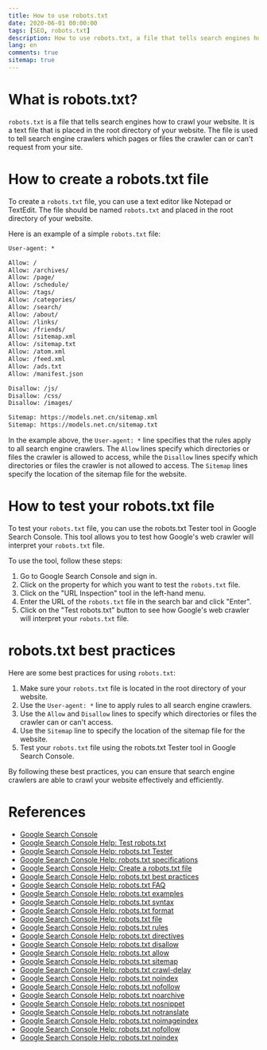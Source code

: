 ```yaml
---
title: How to use robots.txt
date: 2020-06-01 00:00:00
tags: [SEO, robots.txt]
description: How to use robots.txt, a file that tells search engines how to crawl your website.
lang: en
comments: true
sitemap: true
---
```


# What is robots.txt?

`robots.txt` is a file that tells search engines how to crawl your website. It is a text file that is placed in the root directory of your website. The file is used to tell search engine crawlers which pages or files the crawler can or can't request from your site.

# How to create a robots.txt file

To create a `robots.txt` file, you can use a text editor like Notepad or TextEdit. The file should be named `robots.txt` and placed in the root directory of your website.

Here is an example of a simple `robots.txt` file:

```txt
User-agent: *

Allow: /
Allow: /archives/
Allow: /page/
Allow: /schedule/
Allow: /tags/
Allow: /categories/
Allow: /search/
Allow: /about/
Allow: /links/
Allow: /friends/
Allow: /sitemap.xml
Allow: /sitemap.txt
Allow: /atom.xml
Allow: /feed.xml
Allow: /ads.txt
Allow: /manifest.json

Disallow: /js/
Disallow: /css/
Disallow: /images/

Sitemap: https://models.net.cn/sitemap.xml
Sitemap: https://models.net.cn/sitemap.txt
```

In the example above, the `User-agent: *` line specifies that the rules apply to all search engine crawlers. The `Allow` lines specify which directories or files the crawler is allowed to access, while the `Disallow` lines specify which directories or files the crawler is not allowed to access. The `Sitemap` lines specify the location of the sitemap file for the website.

# How to test your robots.txt file

To test your `robots.txt` file, you can use the robots.txt Tester tool in Google Search Console. This tool allows you to test how Google's web crawler will interpret your `robots.txt` file.

To use the tool, follow these steps:

1. Go to Google Search Console and sign in.
2. Click on the property for which you want to test the `robots.txt` file.
3. Click on the "URL Inspection" tool in the left-hand menu.
4. Enter the URL of the `robots.txt` file in the search bar and click "Enter".
5. Click on the "Test robots.txt" button to see how Google's web crawler will interpret your `robots.txt` file.

# robots.txt best practices

Here are some best practices for using `robots.txt`:

1. Make sure your `robots.txt` file is located in the root directory of your website.
2. Use the `User-agent: *` line to apply rules to all search engine crawlers.
3. Use the `Allow` and `Disallow` lines to specify which directories or files the crawler can or can't access.
4. Use the `Sitemap` line to specify the location of the sitemap file for the website.
5. Test your `robots.txt` file using the robots.txt Tester tool in Google Search Console.

By following these best practices, you can ensure that search engine crawlers are able to crawl your website effectively and efficiently.

# References

- [Google Search Console](https://search.google.com/search-console)
- [Google Search Console Help: Test robots.txt](https://support.google.com/webmasters/answer/6062596)
- [Google Search Console Help: robots.txt Tester](https://support.google.com/webmasters/answer/6062598)
- [Google Search Console Help: robots.txt specifications](https://developers.google.com/search/reference/robots_txt)
- [Google Search Console Help: Create a robots.txt file](https://support.google.com/webmasters/answer/6062608)
- [Google Search Console Help: robots.txt best practices](https://support.google.com/webmasters/answer/6062609)
- [Google Search Console Help: robots.txt FAQ](https://support.google.com/webmasters/answer/6062601)
- [Google Search Console Help: robots.txt examples](https://support.google.com/webmasters/answer/6062596)
- [Google Search Console Help: robots.txt syntax](https://support.google.com/webmasters/answer/6062598)
- [Google Search Console Help: robots.txt format](https://support.google.com/webmasters/answer/6062599)
- [Google Search Console Help: robots.txt file](https://support.google.com/webmasters/answer/6062600)
- [Google Search Console Help: robots.txt rules](https://support.google.com/webmasters/answer/6062602)
- [Google Search Console Help: robots.txt directives](https://support.google.com/webmasters/answer/6062603)
- [Google Search Console Help: robots.txt disallow](https://support.google.com/webmasters/answer/6062604)
- [Google Search Console Help: robots.txt allow](https://support.google.com/webmasters/answer/6062605)
- [Google Search Console Help: robots.txt sitemap](https://support.google.com/webmasters/answer/6062606)
- [Google Search Console Help: robots.txt crawl-delay](https://support.google.com/webmasters/answer/6062607)
- [Google Search Console Help: robots.txt noindex](https://support.google.com/webmasters/answer/6062608)
- [Google Search Console Help: robots.txt nofollow](https://support.google.com/webmasters/answer/6062609)
- [Google Search Console Help: robots.txt noarchive](https://support.google.com/webmasters/answer/6062610)
- [Google Search Console Help: robots.txt nosnippet](https://support.google.com/webmasters/answer/6062611)
- [Google Search Console Help: robots.txt notranslate](https://support.google.com/webmasters/answer/6062612)
- [Google Search Console Help: robots.txt noimageindex](https://support.google.com/webmasters/answer/6062613)
- [Google Search Console Help: robots.txt nofollow](https://support.google.com/webmasters/answer/6062614)
- [Google Search Console Help: robots.txt noindex](https://support.google.com/webmasters/answer/6062615)


